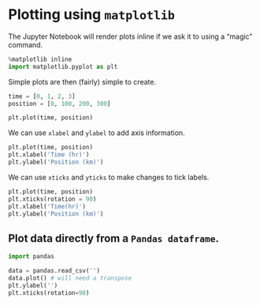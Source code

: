 # Plotting using `matplotlib` 
The Jupyter Notebook will render plots inline if we ask it to using a “magic” command.
```python
%matplotlib inline
import matplotlib.pyplot as plt
```
Simple plots are then (fairly) simple to create.
```python
time = [0, 1, 2, 3]
position = [0, 100, 200, 300]

plt.plot(time, position)
```
We can use `xlabel` and `ylabel` to add axis information. 
```python
plt.plot(time, position)
plt.xlabel('Time (hr)')
plt.ylabel('Position (km)')
```
We can use `xticks` and `yticks` to make changes to tick labels. 
```python
plt.plot(time, position)
plt.xticks(rotation = 90)
plt.xlabel('Time(hr)')
plt.ylabel('Position (km)')
```
## Plot data directly from a `Pandas dataframe`.
```python
import pandas

data = pandas.read_csv('')
data.plot() # will need a transpose
plt.ylabel('')
plt.xticks(rotation=90)
```
